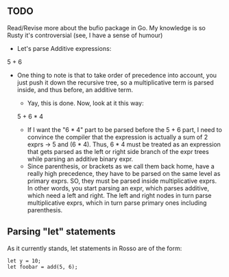 ## TODO

Read/Revise more about the bufio package in Go. My knowledge is so Rusty it's controversial (see, I have a sense of humour)

- Let's parse Additive expressions:

5 + 6

- One thing to note is that to take order of precedence into account, you just push it down the recursive tree, so a multiplicative term is parsed inside, and thus before, an additive term.
    - Yay, this is done. Now, look at it this way:
    
    5 + 6 * 4

    - If I want the "6 * 4" part to be parsed before the 5 + 6 part, I need to convince the compiler that the expression is actually a sum of 2 exprs -> 5 and (6 * 4). Thus, 6 * 4 must be treated as an expression that gets parsed as the left or right side branch of the expr trees while parsing an additive binary expr.
    - Since parenthesis, or brackets as we call them back home, have a really high precedence, they have to be parsed on the same level as primary exprs. SO, they must be parsed inside multiplicative exprs. In other words, you start parsing an expr, which parses additive, which need a left and right. The left and right nodes in turn parse multiplicative exprs, which in turn parse primary ones including parenthesis.

## Parsing "let" statements

As it currently stands, let statements in Rosso are of the form: 

```
let y = 10;
let foobar = add(5, 6);
```